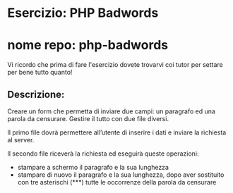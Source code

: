 # Esercizio: PHP Badwords
# nome repo: php-badwords

Vi ricordo che prima di fare l'esercizio dovete trovarvi coi tutor per settare per bene tutto quanto!

## Descrizione:
Creare un form che permetta di inviare due campi: un paragrafo ed una parola da censurare.
Gestire il tutto con due file diversi.

Il primo file dovrà permettere all’utente di inserire i dati e inviare la richiesta al server.

Il secondo file riceverà la richiesta ed eseguirà queste operazioni:
- stampare a schermo il paragrafo e la sua lunghezza
- stampare di nuovo il paragrafo e la sua lunghezza, dopo aver sostituito con tre asterischi (***) tutte le occorrenze della parola da censurare